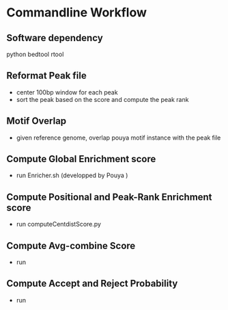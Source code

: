 Commandline Workflow
==============

Software dependency
--------------
python
bedtool
rtool

Reformat Peak file
-----------------
* center 100bp window for each peak
* sort the peak based on the score and compute the peak rank


Motif Overlap
--------------
* given reference genome, overlap pouya motif instance with the peak file


Compute Global Enrichment score
---------------
* run Enricher.sh (developped by Pouya )


Compute Positional and Peak-Rank Enrichment score
-----------------
* run computeCentdistScore.py 


Compute Avg-combine Score
---------------
* run 



Compute Accept and Reject Probability
------------------------
* run  


